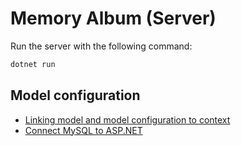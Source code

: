 # Memory Album (Server)

Run the server with the following command:

```sh
dotnet run
```

## Model configuration

- [Linking model and model configuration to context](https://learn.microsoft.com/en-us/ef/core/modeling/#using-entitytypeconfigurationattribute-on-entity-types)
- [Connect MySQL to ASP.NET](https://stackoverflow.com/questions/72148071/how-to-connect-to-mysql-server-using-entity-framework-core)
